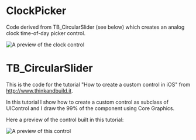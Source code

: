 ClockPicker
===========
Code derived from TB_CircularSlider (see below) which creates an analog clock time-of-day picker control.

![A preview of the clock control](https://raw.github.com/tginsandiego/ClockPicker/master/ClockPickerSnapshot.png)



TB_CircularSlider
=================

This is the code for the tutorial "How to create a custom control in iOS" from http://www.thinkandbuild.it.

In this tutorial I show how to create a custom control as subclass of UIControl and I draw the 99% of the component using Core Graphics. 

Here a preview of the control built in this tutorial:

![A preview of this control](http://www.thinkandbuild.it/wp-content/uploads/2013/02/slider_preview_phone.png)
